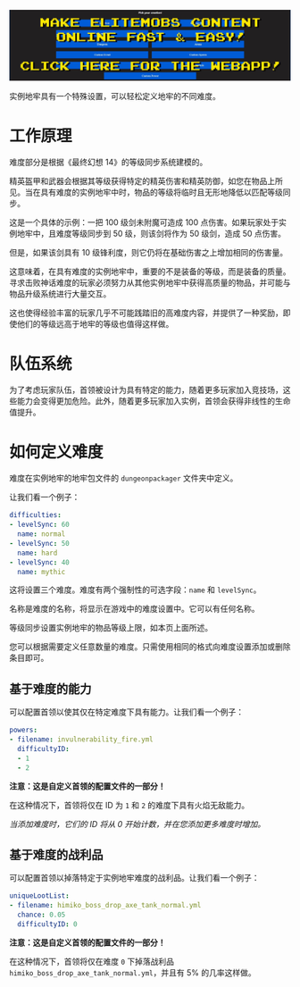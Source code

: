 [![webapp_banner.jpg](../../../img/wiki/webapp_banner.jpg)](https://magmaguy.com/webapp/webapp.html)

实例地牢具有一个特殊设置，可以轻松定义地牢的不同难度。

# 工作原理

难度部分是根据《最终幻想 14》的等级同步系统建模的。

精英盔甲和武器会根据其等级获得特定的精英伤害和精英防御，如您在物品上所见。当在具有难度的实例地牢中时，物品的等级将临时且无形地降低以匹配等级同步。

这是一个具体的示例：一把 100 级剑未附魔可造成 100 点伤害。如果玩家处于实例地牢中，且难度等级同步到 50 级，则该剑将作为 50 级剑，造成 50 点伤害。

但是，如果该剑具有 10 级锋利度，则它仍将在基础伤害之上增加相同的伤害量。

这意味着，在具有难度的实例地牢中，重要的不是装备的等级，而是装备的质量。寻求击败神话难度的玩家必须努力从其他实例地牢中获得高质量的物品，并可能与物品升级系统进行大量交互。

这也使得经验丰富的玩家几乎不可能践踏旧的高难度内容，并提供了一种奖励，即使他们的等级远高于地牢的等级也值得这样做。

# 队伍系统

为了考虑玩家队伍，首领被设计为具有特定的能力，随着更多玩家加入竞技场，这些能力会变得更加危险。此外，随着更多玩家加入实例，首领会获得非线性的生命值提升。

# 如何定义难度

难度在实例地牢的地牢包文件的 `dungeonpackager` 文件夹中定义。

让我们看一个例子：

```yml
difficulties:
- levelSync: 60
  name: normal
- levelSync: 50
  name: hard
- levelSync: 40
  name: mythic
```

这将设置三个难度。难度有两个强制性的可选字段：`name` 和 `levelSync`。

名称是难度的名称，将显示在游戏中的难度设置中。它可以有任何名称。

等级同步设置实例地牢的物品等级上限，如本页上面所述。

您可以根据需要定义任意数量的难度。只需使用相同的格式向难度设置添加或删除条目即可。

## 基于难度的能力

可以配置首领以使其仅在特定难度下具有能力。让我们看一个例子：

```yml
powers:
- filename: invulnerability_fire.yml
  difficultyID:
  - 1
  - 2
```

**注意：这是自定义首领的配置文件的一部分！**

在这种情况下，首领将仅在 ID 为 `1` 和 `2` 的难度下具有火焰无敌能力。

*当添加难度时，它们的 ID 将从 0 开始计数，并在您添加更多难度时增加。*

## 基于难度的战利品

可以配置首领以掉落特定于实例地牢难度的战利品。让我们看一个例子：

```yml
uniqueLootList:
- filename: himiko_boss_drop_axe_tank_normal.yml
  chance: 0.05
  difficultyID: 0
```

**注意：这是自定义首领的配置文件的一部分！**

在这种情况下，首领将仅在难度 `0` 下掉落战利品 `himiko_boss_drop_axe_tank_normal.yml`，并且有 5% 的几率这样做。

